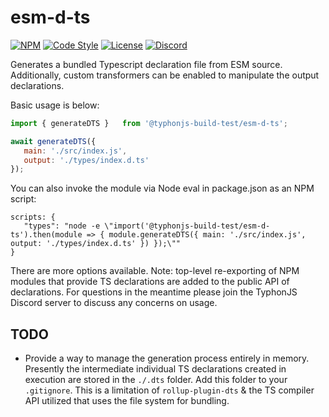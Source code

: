 # esm-d-ts
[![NPM](https://img.shields.io/npm/v/@typhonjs-build-test/esm-d-ts.svg?label=npm)](https://www.npmjs.com/package/@typhonjs-build-test/esm-d-ts)
[![Code Style](https://img.shields.io/badge/code%20style-allman-yellowgreen.svg?style=flat)](https://en.wikipedia.org/wiki/Indent_style#Allman_style)
[![License](https://img.shields.io/badge/license-MPLv2-yellowgreen.svg?style=flat)](https://github.com/typhonjs-node-build-test/esm-d-ts/blob/main/LICENSE)
[![Discord](https://img.shields.io/discord/737953117999726592?label=Discord%20-%20TyphonJS&style=plastic)](https://discord.gg/mnbgN8f)

Generates a bundled Typescript declaration file from ESM source. Additionally, custom transformers can be enabled to 
manipulate the output declarations.

Basic usage is below:
```js
import { generateDTS }   from '@typhonjs-build-test/esm-d-ts';

await generateDTS({
   main: './src/index.js',
   output: './types/index.d.ts'
});
```

You can also invoke the module via Node eval in package.json as an NPM script:
```
scripts: {
   "types": "node -e \"import('@typhonjs-build-test/esm-d-ts').then(module => { module.generateDTS({ main: './src/index.js', output: './types/index.d.ts' }) });\""
}
```

There are more options available. Note: top-level re-exporting of NPM modules that provide TS declarations are added to the public API of declarations. For questions in the
meantime please join the TyphonJS Discord server to discuss any concerns on usage.

## TODO
- Provide a way to manage the generation process entirely in memory. Presently the intermediate individual TS 
declarations created in execution are stored in the `./.dts` folder. Add this folder to your `.gitignore`. This is a 
limitation of `rollup-plugin-dts` & the TS compiler API utilized that uses the file system for bundling.
